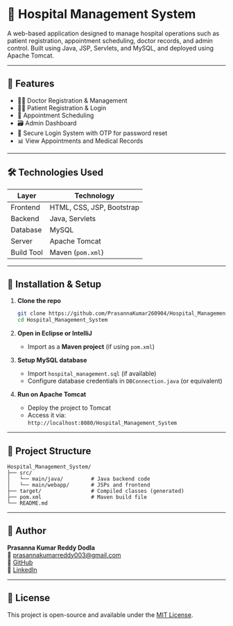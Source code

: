 # 🏥 Hospital Management System

A web-based application designed to manage hospital operations such as patient registration, appointment scheduling, doctor records, and admin control. Built using Java, JSP, Servlets, and MySQL, and deployed using Apache Tomcat.

---

## 🚀 Features

- 🧑‍⚕️ Doctor Registration & Management
- 🧑‍💻 Patient Registration & Login
- 📅 Appointment Scheduling
- 🗃️ Admin Dashboard
- 🔐 Secure Login System with OTP for password reset
- 📊 View Appointments and Medical Records

---

## 🛠️ Technologies Used

| Layer          | Technology                            |
|----------------|----------------------------------------|
| Frontend       | HTML, CSS, JSP, Bootstrap              |
| Backend        | Java, Servlets                         |
| Database       | MySQL                                  |
| Server         | Apache Tomcat                          |
| Build Tool     | Maven (`pom.xml`)                      |

---

## 💾 Installation & Setup

1. **Clone the repo**

   ```bash
   git clone https://github.com/PrasannaKumar260904/Hospital_Management_System.git
   cd Hospital_Management_System
   ```

2. **Open in Eclipse or IntelliJ**
   - Import as a **Maven project** (if using `pom.xml`)

3. **Setup MySQL database**
   - Import `hospital_management.sql` (if available)
   - Configure database credentials in `DBConnection.java` (or equivalent)

4. **Run on Apache Tomcat**
   - Deploy the project to Tomcat
   - Access it via:  
     `http://localhost:8080/Hospital_Management_System`

---

## 📂 Project Structure

```
Hospital_Management_System/
├── src/
│   └── main/java/         # Java backend code
│   └── main/webapp/       # JSPs and frontend             
├── target/                # Compiled classes (generated)
├── pom.xml                # Maven build file
└── README.md
```

---

## 🙌 Author

**Prasanna Kumar Reddy Dodla**  
📧 prasannakumarreddy003@gmail.com  
🔗 [GitHub](https://github.com/PrasannaKumar260904)  
🔗 [LinkedIn](https://www.linkedin.com/in/prasannakumarreddy003)

---

## 📜 License

This project is open-source and available under the [MIT License](LICENSE).
